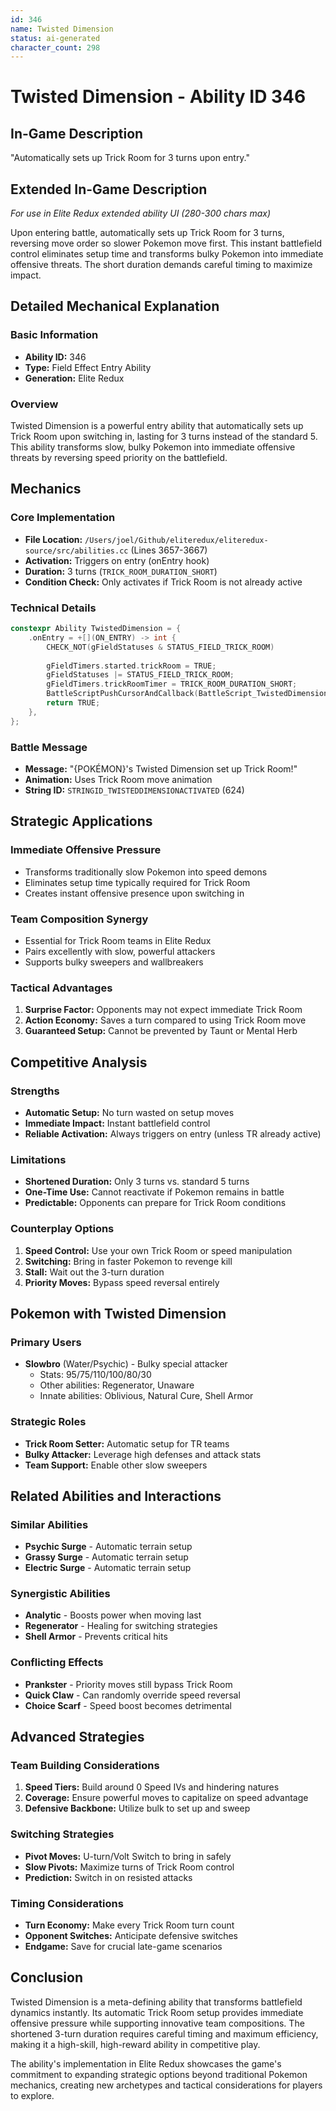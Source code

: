 ```yaml
---
id: 346
name: Twisted Dimension
status: ai-generated
character_count: 298
---
```


# Twisted Dimension - Ability ID 346

## In-Game Description
"Automatically sets up Trick Room for 3 turns upon entry."

## Extended In-Game Description
*For use in Elite Redux extended ability UI (280-300 chars max)*

Upon entering battle, automatically sets up Trick Room for 3 turns, reversing move order so slower Pokemon move first. This instant battlefield control eliminates setup time and transforms bulky Pokemon into immediate offensive threats. The short duration demands careful timing to maximize impact.

## Detailed Mechanical Explanation

### Basic Information
- **Ability ID:** 346  
- **Type:** Field Effect Entry Ability  
- **Generation:** Elite Redux

### Overview

Twisted Dimension is a powerful entry ability that automatically sets up Trick Room upon switching in, lasting for 3 turns instead of the standard 5. This ability transforms slow, bulky Pokemon into immediate offensive threats by reversing speed priority on the battlefield.

## Mechanics

### Core Implementation
- **File Location:** `/Users/joel/Github/eliteredux/eliteredux-source/src/abilities.cc` (Lines 3657-3667)
- **Activation:** Triggers on entry (onEntry hook)
- **Duration:** 3 turns (`TRICK_ROOM_DURATION_SHORT`)
- **Condition Check:** Only activates if Trick Room is not already active

### Technical Details

```cpp
constexpr Ability TwistedDimension = {
    .onEntry = +[](ON_ENTRY) -> int {
        CHECK_NOT(gFieldStatuses & STATUS_FIELD_TRICK_ROOM)
        
        gFieldTimers.started.trickRoom = TRUE;
        gFieldStatuses |= STATUS_FIELD_TRICK_ROOM;
        gFieldTimers.trickRoomTimer = TRICK_ROOM_DURATION_SHORT;
        BattleScriptPushCursorAndCallback(BattleScript_TwistedDimensionActivated);
        return TRUE;
    },
};
```

### Battle Message
- **Message:** "{POKÉMON}'s Twisted Dimension set up Trick Room!"
- **Animation:** Uses Trick Room move animation
- **String ID:** `STRINGID_TWISTEDDIMENSIONACTIVATED` (624)

## Strategic Applications

### Immediate Offensive Pressure
- Transforms traditionally slow Pokemon into speed demons
- Eliminates setup time typically required for Trick Room
- Creates instant offensive presence upon switching in

### Team Composition Synergy
- Essential for Trick Room teams in Elite Redux
- Pairs excellently with slow, powerful attackers
- Supports bulky sweepers and wallbreakers

### Tactical Advantages
1. **Surprise Factor:** Opponents may not expect immediate Trick Room
2. **Action Economy:** Saves a turn compared to using Trick Room move
3. **Guaranteed Setup:** Cannot be prevented by Taunt or Mental Herb

## Competitive Analysis

### Strengths
- **Automatic Setup:** No turn wasted on setup moves
- **Immediate Impact:** Instant battlefield control
- **Reliable Activation:** Always triggers on entry (unless TR already active)

### Limitations
- **Shortened Duration:** Only 3 turns vs. standard 5 turns
- **One-Time Use:** Cannot reactivate if Pokemon remains in battle
- **Predictable:** Opponents can prepare for Trick Room conditions

### Counterplay Options
1. **Speed Control:** Use your own Trick Room or speed manipulation
2. **Switching:** Bring in faster Pokemon to revenge kill
3. **Stall:** Wait out the 3-turn duration
4. **Priority Moves:** Bypass speed reversal entirely

## Pokemon with Twisted Dimension

### Primary Users
- **Slowbro** (Water/Psychic) - Bulky special attacker
  - Stats: 95/75/110/100/80/30
  - Other abilities: Regenerator, Unaware
  - Innate abilities: Oblivious, Natural Cure, Shell Armor

### Strategic Roles
- **Trick Room Setter:** Automatic setup for TR teams
- **Bulky Attacker:** Leverage high defenses and attack stats
- **Team Support:** Enable other slow sweepers

## Related Abilities and Interactions

### Similar Abilities
- **Psychic Surge** - Automatic terrain setup
- **Grassy Surge** - Automatic terrain setup
- **Electric Surge** - Automatic terrain setup

### Synergistic Abilities
- **Analytic** - Boosts power when moving last
- **Regenerator** - Healing for switching strategies
- **Shell Armor** - Prevents critical hits

### Conflicting Effects
- **Prankster** - Priority moves still bypass Trick Room
- **Quick Claw** - Can randomly override speed reversal
- **Choice Scarf** - Speed boost becomes detrimental

## Advanced Strategies

### Team Building Considerations
1. **Speed Tiers:** Build around 0 Speed IVs and hindering natures
2. **Coverage:** Ensure powerful moves to capitalize on speed advantage
3. **Defensive Backbone:** Utilize bulk to set up and sweep

### Switching Strategies
- **Pivot Moves:** U-turn/Volt Switch to bring in safely
- **Slow Pivots:** Maximize turns of Trick Room control
- **Prediction:** Switch in on resisted attacks

### Timing Considerations
- **Turn Economy:** Make every Trick Room turn count
- **Opponent Switches:** Anticipate defensive switches
- **Endgame:** Save for crucial late-game scenarios


## Conclusion

Twisted Dimension is a meta-defining ability that transforms battlefield dynamics instantly. Its automatic Trick Room setup provides immediate offensive pressure while supporting innovative team compositions. The shortened 3-turn duration requires careful timing and maximum efficiency, making it a high-skill, high-reward ability in competitive play.

The ability's implementation in Elite Redux showcases the game's commitment to expanding strategic options beyond traditional Pokemon mechanics, creating new archetypes and tactical considerations for players to explore.